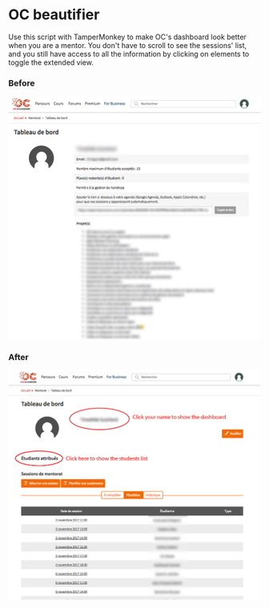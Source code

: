 # OC beautifier

Use this script with TamperMonkey to make OC's dashboard look better when you are
a mentor. You don't have to scroll to see the sessions' list, and you still have 
access to all the information by clicking on elements to toggle the extended view.

### Before

![Screenshot before](https://github.com/timoguic/oc_beautifier/raw/master/doc/img/before_oc_beautifier.jpg)

### After

![Screenshot after](https://github.com/timoguic/oc_beautifier/raw/master/doc/img/after_oc_beautifier.jpg)
